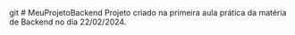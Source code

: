 git # MeuProjetoBackend
Projeto criado na primeira aula prática da matéria de Backend no dia 22/02/2024.
